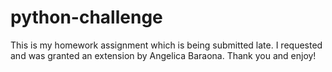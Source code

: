 # python-challenge
This is my homework assignment which is being submitted late. I requested and was granted an extension by Angelica Baraona. 
Thank you and enjoy!

